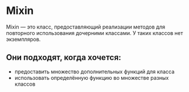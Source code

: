 # Mixin
Mixin — это класс, предоставляющий реализации методов для повторного использования дочерними классами. 
У таких классов нет экземпляров.

## Они подходят, когда хочется:

- предоставить множество дополнительных функций для класса
- использовать определённую функцию во множестве разных классов
